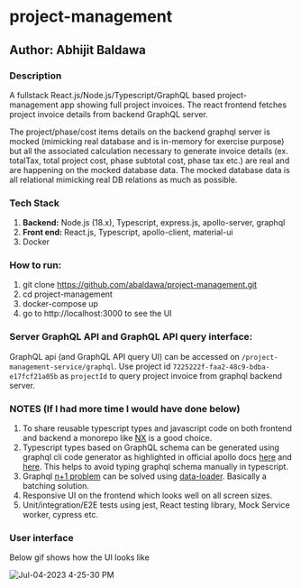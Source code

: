 # project-management
## Author: Abhijit Baldawa

### Description
A fullstack React.js/Node.js/Typescript/GraphQL based project-management app showing full project invoices. The react frontend fetches project invoice details from backend GraphQL server.

The project/phase/cost items details on the backend graphql server is mocked (mimicking real database and is in-memory for exercise purpose) but all the associated calculation necessary to generate invoice details (ex. totalTax, total project cost, phase subtotal cost, phase tax etc.) are real and are happening on the mocked database data. The mocked database data is all relational mimicking real DB relations as much as possible.

### Tech Stack
1. **Backend:** Node.js (18.x), Typescript, express.js, apollo-server, graphql
2. **Front end:** React.js, Typescript, apollo-client, material-ui
3. Docker

### How to run:
1. git clone https://github.com/abaldawa/project-management.git
2. cd project-management
3. docker-compose up
4. go to http://localhost:3000 to see the UI

### Server GraphQL API and GraphQL API query interface:
GraphQL api (and GraphQL API query UI) can be accessed on `/project-management-service/graphql`. Use project id `7225222f-faa2-48c9-bdba-e17fcf21a05b` as `projectId` to query project invoice from graphql backend server. 

### NOTES (If I had more time I would have done below)
1. To share reusable typescript types and javascript code on both frontend and backend a monorepo like [NX](https://nx.dev/)
   is a good choice.
2. Typescript types based on GraphQL schema can be generated using graphql cli code generator as highlighted in official
   apollo docs [here](https://www.apollographql.com/docs/react/development-testing/static-typing/) and [here](https://www.apollographql.com/docs/apollo-server/workflow/generate-types/).
   This helps to avoid typing graphql schema manually in typescript.
3. Graphql [n+1 problem](https://shopify.engineering/solving-the-n-1-problem-for-graphql-through-batching) can be solved using [data-loader](https://github.com/graphql/dataloader). Basically a batching solution.
4. Responsive UI on the frontend which looks well on all screen sizes.
5. Unit/integration/E2E tests using jest, React testing library, Mock Service worker, cypress etc.
   
### User interface
Below gif shows how the UI looks like

![Jul-04-2023 4-25-30 PM](https://github.com/abaldawa/project-management/assets/5449692/cef6129b-358f-406b-8210-4a7912815461)
